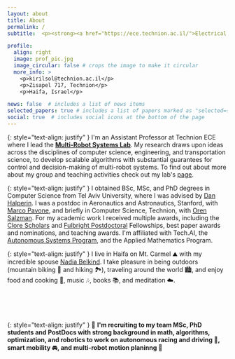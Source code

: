 ```yaml
---
layout: about
title: About
permalink: /
subtitle:  <p><strong><a href="https://ece.technion.ac.il/">Electrical and Computer Engineering</a></strong> | <strong>Technion - Israel Institute of Technology</strong></p>

profile:
  align: right
  image: prof_pic.jpg
  image_circular: false # crops the image to make it circular
  more_info: >
    <p>kirilsol@technion.ac.il</p>
    <p>Zisapel 717, Technion</p>
    <p>Haifa, Israel</p>

news: false  # includes a list of news items
selected_papers: true # includes a list of papers marked as "selected={true}"
social: true  # includes social icons at the bottom of the page
---
```


{: style="text-align: justify" }
I'm an Assistant Professor at Technion ECE where I lead the **[Multi-Robot Systems Lab](https://mrstechnion.github.io)**. 
My research draws upon ideas across the disciplines of computer science, engineering, and transportation science, to develop scalable algorithms with substantial guarantees for control and decision-making of multi-robot systems. To find out about more about my group and teaching activities check out my lab's [page](https://mrstechnion.github.io).

{: style="text-align: justify" }
I obtained BSc, MSc, and PhD degrees in Computer Science from Tel Aviv University, where I was advised by [Dan Halperin](https://www.cgl.cs.tau.ac.il/people/dan-halperin/). I was a postdoc in Aeronautics and Astronautics, Stanford, with [Marco Pavone](http://asl.stanford.edu/people/), and briefly in Computer Science, Technion, with [Oren Salzman](https://orensalzman.com/). For my academic work I received multiple awards, including the [Clore Scholars](https://clorefoundation.org.il/clore-scholars-programme/) and [Fulbright Postdoctoral](https://www.fulbright.org.il/) Fellowships, best paper awards and nominations, and teaching awards. I'm affiliated with Tech.AI, the [Autonomous Systems Program](https://tasp-technion.org), and the Applied Mathematics Program. 

{: style="text-align: justify" }
I live in Haifa on Mt. Carmel :mountain: with my incredible spouse [Nadia Belkind](https://www.linkedin.com/in/nadia-belkind/). I take pleasure in being outdoors (mountain biking :mountain_bicyclist: and hiking :national_park:), traveling around the world :cityscape:, and enjoy food and cooking :bento:, music :notes:, books :books:, and meditation :cloud:.

<br>

<br>

<br>

{: style="text-align: justify" }
:wave: __I'm recruiting to my team MSc, PhD students and PostDocs with strong background in math, algorithms, optimization, and robotics to work on  autonomous racing and driving :checkered_flag:, smart mobility :oncoming_automobile:, and multi-robot motion planinng :robot:__
